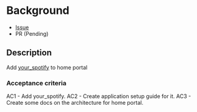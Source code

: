 # Background

- [Issue](https://github.com/Evanlab02/HomePortal/issues/27)
- PR (Pending)
## Description

Add [your_spotify](https://github.com/Yooooomi/your_spotify) to home portal

### Acceptance criteria

AC1 - Add your_spotify.
AC2 - Create application setup guide for it.
AC3 - Create some docs on the architecture for home portal.
